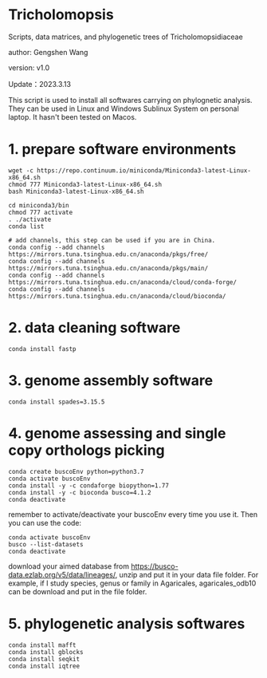 # Tricholomopsis
Scripts, data matrices, and phylogenetic trees of Tricholomopsidiaceae

author: Gengshen Wang

version: v1.0

Update：2023.3.13

This script is used to install all softwares carrying on phylognetic analysis. They can be used in Linux and Windows Sublinux System on personal laptop. It hasn't been tested on Macos.

# 1. prepare software environments
```shell
wget -c https://repo.continuum.io/miniconda/Miniconda3-latest-Linux-x86_64.sh
chmod 777 Miniconda3-latest-Linux-x86_64.sh
bash Miniconda3-latest-Linux-x86_64.sh

cd miniconda3/bin
chmod 777 activate
. ./activate
conda list

# add channels, this step can be used if you are in China.
conda config --add channels https://mirrors.tuna.tsinghua.edu.cn/anaconda/pkgs/free/
conda config --add channels https://mirrors.tuna.tsinghua.edu.cn/anaconda/pkgs/main/
conda config --add channels https://mirrors.tuna.tsinghua.edu.cn/anaconda/cloud/conda-forge/
conda config --add channels https://mirrors.tuna.tsinghua.edu.cn/anaconda/cloud/bioconda/
```

# 2. data cleaning software
```shell
conda install fastp
```

# 3. genome assembly software
```shell
conda install spades=3.15.5
```
# 4. genome assessing and single copy orthologs picking
```shell
conda create buscoEnv python=python3.7
conda activate buscoEnv
conda install -y -c condaforge biopython=1.77
conda install -y -c bioconda busco=4.1.2
conda deactivate
```
remember to activate/deactivate your buscoEnv every time you use it.
Then you can use the code:
```shell
conda activate buscoEnv
busco --list-datasets
conda deactivate
```
download your aimed database from https://busco-data.ezlab.org/v5/data/lineages/, unzip and put it in your data file folder. For example, if I study species, genus or family in Agaricales, agaricales_odb10 can be download and put in the file folder.

# 5. phylogenetic analysis softwares
```shell
conda install mafft
conda install gblocks
conda install seqkit
conda install iqtree
```
